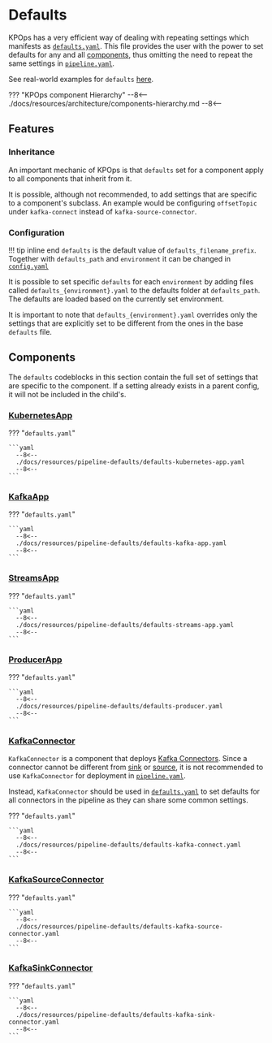 # Defaults

KPOps has a very efficient way of dealing with repeating settings which manifests as [`defaults.yaml`](/resources/pipeline-defaults/defaults). This file provides the user with the power to set defaults for any and all [components](/user/references/components), thus omitting the need to repeat the same settings in [`pipeline.yaml`](/resources/pipeline-components/pipeline).

See real-world examples for `defaults` [here](/resources/examples/defaults).

??? "KPOps component Hierarchy"
    --8<--
    ./docs/resources/architecture/components-hierarchy.md
    --8<--

## Features

### Inheritance

An important mechanic of KPOps is that `defaults` set for a component apply to all components that inherit from it.

It is possible, although not recommended, to add settings that are specific to a component's subclass. An example would be configuring `offsetTopic` under `kafka-connect` instead of `kafka-source-connector`.

### Configuration

!!! tip inline end
    `defaults` is the default value of `defaults_filename_prefix`.
    Together with `defaults_path` and  `environment` it can be changed in [`config.yaml`](/user/references/config/#__codelineno-0-16)

It is possible to set specific `defaults` for each `environment` by adding files called `defaults_{environment}.yaml` to the defaults folder at `defaults_path`. The defaults are loaded based on the currently set environment.

It is important to note that `defaults_{environment}.yaml` overrides only the settings that are explicitly set to be different from the ones in the base `defaults` file.

## Components

<!-- When possible, automatically generate a list of all component-specific settings under each component. -->

The `defaults` codeblocks in this section contain the full set of settings that are specific to the component. If a setting already exists in a parent config, it will not be included in the child's.

### [KubernetesApp](/user/references/components/#kubernetesapp)

??? "`defaults.yaml`"

    ```yaml
      --8<--
      ./docs/resources/pipeline-defaults/defaults-kubernetes-app.yaml
      --8<--
    ```

### [KafkaApp](/user/references/components/#kafkaapp)

??? "`defaults.yaml`"

    ```yaml
      --8<--
      ./docs/resources/pipeline-defaults/defaults-kafka-app.yaml
      --8<--
    ```

### [StreamsApp](/user/references/components/#streamsapp)

??? "`defaults.yaml`"

    ```yaml
      --8<--
      ./docs/resources/pipeline-defaults/defaults-streams-app.yaml
      --8<--
    ```

### [ProducerApp](/user/references/components/#producerapp)

??? "`defaults.yaml`"

    ```yaml
      --8<--
      ./docs/resources/pipeline-defaults/defaults-producer.yaml
      --8<--
    ```

### [KafkaConnector](#kafkaconnector)

`KafkaConnector` is a component that deploys [Kafka Connectors](https://kafka.apache.org/documentation.html#connect_configuring). Since a connector cannot be different from [sink](#kafkasinkconnector) or [source](#kafkasourceconnector), it is not recommended to use `KafkaConnector` for deployment in [`pipeline.yaml`](/resources/pipeline-components/pipeline).

Instead, `KafkaConnector` should be used in [`defaults.yaml`](/resources/pipeline-defaults/defaults) to set defaults for all connectors in the pipeline as they can share some common settings.

??? "`defaults.yaml`"

    ```yaml
      --8<--
      ./docs/resources/pipeline-defaults/defaults-kafka-connect.yaml
      --8<--
    ```

### [KafkaSourceConnector](/user/references/components/#kafkasourceconnector)

??? "`defaults.yaml`"

    ```yaml
      --8<--
      ./docs/resources/pipeline-defaults/defaults-kafka-source-connector.yaml
      --8<--
    ```

### [KafkaSinkConnector](/user/references/components/#kafkasinkconnector)

??? "`defaults.yaml`"

    ```yaml
      --8<--
      ./docs/resources/pipeline-defaults/defaults-kafka-sink-connector.yaml
      --8<--
    ```
